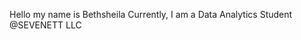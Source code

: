 Hello my name is Bethsheila
Currently, I am a Data Analytics Student @SEVENETT LLC


























